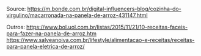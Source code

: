 Source: https://m.bonde.com.br/digital-influencers-blog/cozinha-do-virgulino/macarronada-na-panela-de-arroz-431147.html

Outros:
https://www.bol.uol.com.br/listas/2015/11/21/10-receitas-faceis-para-fazer-na-panela-de-arroz.htm
https://www.salveanoiva.com.br/lifestyle/alimentacao-e-receitas/receitas-para-panela-eletrica-de-arroz/
